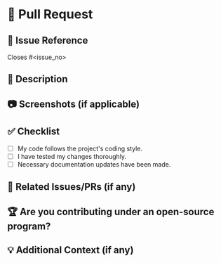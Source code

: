# 🔀 Pull Request  

## 📌 Issue Reference  
<!-- Please mention the issue number this PR addresses. PRs without an issue reference may not be merged. -->  
Closes #<issue_no>  
<!-- Example: Closes #244 -->  

## 📝 Description  
<!-- Briefly describe the issue this PR fixes and the changes introduced. -->  

## 📷 Screenshots (if applicable)  
<!-- Add screenshots to demonstrate your changes, if relevant. -->  

## ✅ Checklist  

- [ ] My code follows the project's coding style.  
- [ ] I have tested my changes thoroughly.  
- [ ] Necessary documentation updates have been made.  

## 🔗 Related Issues/PRs (if any)  
<!-- Mention related issues or pull requests, if applicable. -->  

## 🏆 Are you contributing under an open-source program?  
<!-- Mention the program name if applicable. -->  

## 💡 Additional Context (if any)  
<!-- Add any extra information or insights here. -->  
